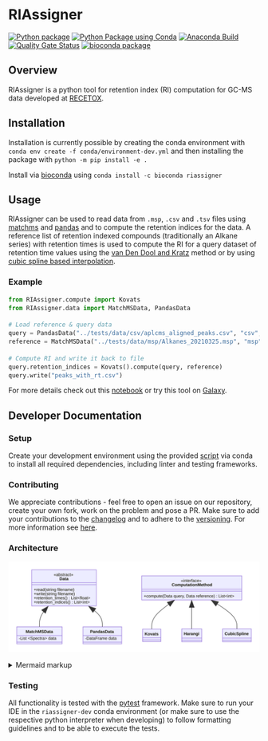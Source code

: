 # RIAssigner
[![Python package](https://github.com/RECETOX/RIAssigner/actions/workflows/python-package.yml/badge.svg)](https://github.com/RECETOX/RIAssigner/actions/workflows/python-package.yml)
[![Python Package using Conda](https://github.com/RECETOX/RIAssigner/actions/workflows/python-package-conda.yml/badge.svg?branch=main)](https://github.com/RECETOX/RIAssigner/actions/workflows/python-package-conda.yml)
[![Anaconda Build](https://github.com/RECETOX/RIAssigner/actions/workflows/anaconda.yml/badge.svg?branch=main)](https://github.com/RECETOX/RIAssigner/actions/workflows/anaconda.yml)
[![Quality Gate Status](https://sonarcloud.io/api/project_badges/measure?project=hechth_RIAssigner&metric=alert_status)](https://sonarcloud.io/dashboard?id=hechth_RIAssigner)
[![bioconda package](https://img.shields.io/conda/v/bioconda/riassigner)](https://anaconda.org/bioconda/riassigner)
## Overview
RIAssigner is a python tool for retention index (RI) computation for GC-MS data developed at [RECETOX](https://www.recetox.muni.cz/en).

## Installation
Installation is currently possible by creating the conda environment with `conda env create -f conda/environment-dev.yml` and then installing the package with `python -m pip install -e .`

Install via [bioconda](https://anaconda.org/bioconda/riassigner) using `conda install -c bioconda riassigner`

## Usage
RIAssigner can be used to read data from `.msp`, `.csv` and `.tsv` files using [matchms](https://github.com/matchms/matchms) and [pandas](https://pandas.pydata.org/) and to compute the retention indices for the data.
A reference list of retention indexed compounds (traditionally an Alkane series) with retention times is used to compute the RI for a query dataset of retention time values using the [van Den Dool and Kratz](https://doi.org/10.1016/S0021-9673(01)80947-X) method or by using [cubic spline based interpolation](https://doi.org/10.1021/ac50035a026).
### Example
```python
from RIAssigner.compute import Kovats
from RIAssigner.data import MatchMSData, PandasData

# Load reference & query data
query = PandasData("../tests/data/csv/aplcms_aligned_peaks.csv", "csv", rt_unit="seconds")
reference = MatchMSData("../tests/data/msp/Alkanes_20210325.msp", "msp", rt_unit="min")

# Compute RI and write it back to file
query.retention_indices = Kovats().compute(query, reference)
query.write("peaks_with_rt.csv")
```
For more details check out this [notebook](doc/example_usage.ipynb) or try this tool on [Galaxy](https://umsa.cerit-sc.cz/).

## Developer Documentation
### Setup
Create your development environment using the provided [script](conda/environment-dev.yml) via conda to install all required dependencies, including linter and testing frameworks.

### Contributing
We appreciate contributions - feel free to open an issue on our repository, create your own fork, work on the problem and pose a PR.
Make sure to add your contributions to the [changelog](CHANGELOG.md) and to adhere to the [versioning](https://semver.org/spec/v2.0.0.html).
For more information see [here](CONTRIBUTING.md).
### Architecture
<!-- generated by mermaid compile action - START -->
![~mermaid diagram 1~](/.resources/README-md-1.svg)
<details>
  <summary>Mermaid markup</summary>

```mermaid
classDiagram
    class MatchMSData{
        -List ~Spectra~ data
    }

    class PandasData {
        -DataFrame data
    }

    Data <|-- MatchMSData
    Data <|-- PandasData

    class Data{
        <<abstract>>
        +read(string filename)
        +write(string filename)
        +retention_times() List~float~
        +retention_indices() List~int~
    }


    class ComputationMethod{
        <<interface>>
        +compute(Data query, Data reference) List~int~

    }

    class Kovats {

    }
    class CubicSpline {

    }

    ComputationMethod <|-- Kovats
    ComputationMethod <|-- CubicSpline

```

</details>
<!-- generated by mermaid compile action - END -->

### Testing
All functionality is tested with the [pytest](https://docs.pytest.org/en/6.2.x/contents.html) framework. Make sure to run your IDE in the `riassigner-dev` conda environment (or make sure to use the respective python interpreter when developing) to follow formatting guidelines and to be able to execute the tests.
